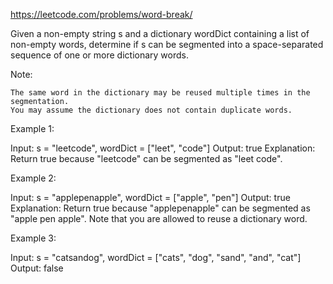 https://leetcode.com/problems/word-break/

Given a non-empty string s and a dictionary wordDict containing a list of non-empty words, determine if s can be segmented into a space-separated sequence of one or more dictionary words.

Note:

    The same word in the dictionary may be reused multiple times in the segmentation.
    You may assume the dictionary does not contain duplicate words.

Example 1:

Input: s = "leetcode", wordDict = ["leet", "code"]
Output: true
Explanation: Return true because "leetcode" can be segmented as "leet code".

Example 2:

Input: s = "applepenapple", wordDict = ["apple", "pen"]
Output: true
Explanation: Return true because "applepenapple" can be segmented as "apple pen apple".
Note that you are allowed to reuse a dictionary word.

Example 3:

Input: s = "catsandog", wordDict = ["cats", "dog", "sand", "and", "cat"]
Output: false

